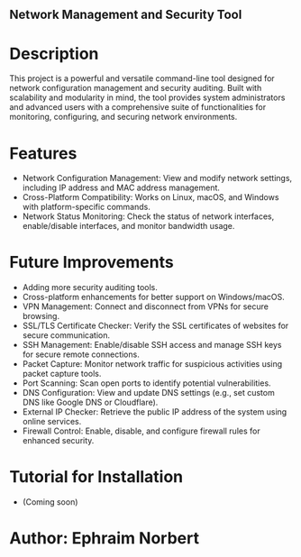 ## Network Management and Security Tool

# Description
This project is a powerful and versatile command-line tool designed for network configuration management and security auditing. Built with scalability and modularity in mind, the tool provides system administrators and advanced users with a comprehensive suite of functionalities for monitoring, configuring, and securing network environments.

# Features
* Network Configuration Management: View and modify network settings, including IP address and MAC address management.
* Cross-Platform Compatibility: Works on Linux, macOS, and Windows with platform-specific commands.
* Network Status Monitoring: Check the status of network interfaces, enable/disable interfaces, and monitor bandwidth usage.

# Future Improvements
* Adding more security auditing tools.
* Cross-platform enhancements for better support on Windows/macOS.
* VPN Management: Connect and disconnect from VPNs for secure browsing.
* SSL/TLS Certificate Checker: Verify the SSL certificates of websites for secure communication.
* SSH Management: Enable/disable SSH access and manage SSH keys for secure remote connections.
* Packet Capture: Monitor network traffic for suspicious activities using packet capture tools.
* Port Scanning: Scan open ports to identify potential vulnerabilities.
* DNS Configuration: View and update DNS settings (e.g., set custom DNS like Google DNS or Cloudflare).
* External IP Checker: Retrieve the public IP address of the system using online services.
* Firewall Control: Enable, disable, and configure firewall rules for enhanced security.

# Tutorial for Installation
* (Coming soon)

# Author: Ephraim Norbert

